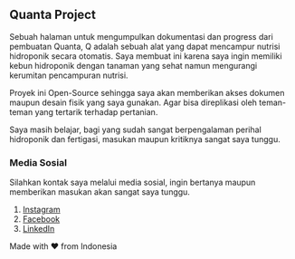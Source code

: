 ## Quanta Project

Sebuah halaman untuk mengumpulkan dokumentasi dan progress dari pembuatan Quanta, Q adalah sebuah alat yang dapat mencampur nutrisi hidroponik secara otomatis. Saya membuat ini karena saya ingin memiliki kebun hidroponik dengan tanaman yang sehat namun mengurangi kerumitan pencampuran nutrisi. 

Proyek ini Open-Source sehingga saya akan memberikan akses dokumen maupun desain fisik yang saya gunakan. Agar bisa direplikasi oleh teman-teman yang tertarik terhadap pertanian.

Saya masih belajar, bagi yang sudah sangat berpengalaman perihal hidroponik dan fertigasi, masukan maupun kritiknya sangat saya tunggu.

### Media Sosial

Silahkan kontak saya melalui media sosial, ingin bertanya maupun memberikan masukan akan sangat saya tunggu.
1. [Instagram](https://instagram.com/widobsono)
2. [Facebook](https://facebook.com/arifindobson)
3. [LinkedIn](https://www.linkedin.com/in/arifindobson/)

Made with ♥ from Indonesia


